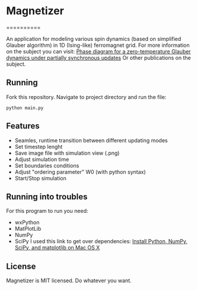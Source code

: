 # Magnetizer #
==========

An application for modeling various spin dynamics (based on simplified Glauber algorithm) in 1D (Ising-like) ferromagnet grid.
For more information on the subject you can visit:
[Phase diagram for a zero-temperature Glauber dynamics under partially synchronous updates](http://pre.aps.org/abstract/PRE/v86/i5/e051113)
Or other publications on the subject.

## Running ##
Fork this repository. Navigate to project directory and run the file:
```
python main.py
```

## Features ##
* Seamles, runtime transition between different updating modes
* Set timestep lenght
* Save image file with simulation view (.png)
* Adjust simulation time
* Set boundaries conditions
* Adjust "ordering parameter" W0 (with python syntax)
* Start/Stop simulation

## Running into troubles ##
For this program to run you need:
* wxPython
* MatPlotLib
* NumPy
* SciPy
I used this link to get over dependencies:
[Install Python, NumPy, SciPy, and matplotlib on Mac OS X](http://penandpants.com/2012/02/24/install-python/)

## License ##
Magnetizer is MIT licensed. Do whatever you want.
